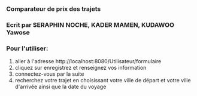 
### Comparateur de prix des trajets 
### Ecrit par SERAPHIN NOCHE, KADER MAMEN, KUDAWOO Yawose


### Pour l'utiliser: 

1. aller à l'adresse http://localhost:8080/Utilisateur/formulaire
2. cliquez sur enregistrez et renseignez vos information
3. connectez-vous par la suite 
4. recherchez votre trajet en choisissant votre ville de départ et votre ville d'arrivée ainsi que la date du voyage